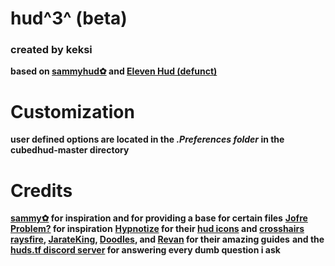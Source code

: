 # hud^3^ (beta)

### created by keksi
**based on [sammyhud✿](https://huds.tf/site/s-sammyhud%E2%9C%BF "HUDS.TF") and [Eleven Hud (defunct)](https://github.com/Jofre-Problem/Eleven-Hud "Deleted GitHub Repo")**

# Customization
**user defined options are located in the _.Preferences folder_ in the cubedhud-master directory**

# Credits
**[sammy✿](https://steamcommunity.com/id/sammybun/) for inspiration and for providing a base for certain files**
**[Jofre Problem?](https://steamcommunity.com/id/jofreproblem/) for inspiration**
**[Hypnotize](https://steamcommunity.com/id/Hypnootize/) for their [hud icons](https://github.com/Hypnootize/TF2-HUD-Icons) and [crosshairs](https://github.com/Hypnootize/TF2-Hud-Crosshairs)**
**[raysfire](https://www.youtube.com/playlist?list=PL5eNrB8RrXXuV3P1nv6NnwF-tCL_KnJIs "TF2 HUD from Scratch Tutorials Playlist"), [JarateKing](https://github.com/JarateKing/TF2-Hud-Reference "TF2-Hud-Reference"), [Doodles](http://doodlesstuff.com/?p=tf2hud&page=preface "DoodlesStuff TF2 HUD Editing Guide"), and [Revan](https://github.com/cooolbros/tf2-res-file-list "TF2 Res File List") for their amazing guides**
**and the [huds.tf discord server](https://discord.com/invite/pc9ekye) for answering every dumb question i ask**